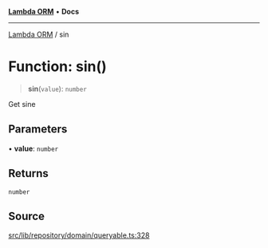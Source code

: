 [**Lambda ORM**](../README.md) • **Docs**

***

[Lambda ORM](../README.md) / sin

# Function: sin()

> **sin**(`value`): `number`

Get sine

## Parameters

• **value**: `number`

## Returns

`number`

## Source

[src/lib/repository/domain/queryable.ts:328](https://github.com/lambda-orm/lambdaorm-base/blob/75309e81097991935956cdab867faba6428c498c/src/lib/repository/domain/queryable.ts#L328)
